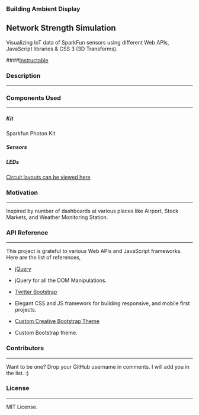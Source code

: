 ### Building Ambient Display
## Network Strength Simulation
Visualizing IoT data of SparkFun sensors using different Web APIs, JavaScript libraries & CSS 3 (3D Transforms).

####[Instructable]()

### Description
---

### Components Used
---
##### Kit
Sparkfun Photon Kit

##### Sensors


##### LEDs

[Circuit layouts can be viewed here](https://github.com/nathan5x/IoT-DataViz/tree/master/CircuitLayouts)

### Motivation
---
Inspired by number of dashboards at various places like Airport, Stock Markets, and Weather Monitoring Station.

### API Reference
---
This project is grateful to various Web APIs and JavaScript frameworks. Here are the list of references,

* [jQuery](https://jquery.com/)
 - jQuery for all the DOM Manipulations.

* [Twitter Bootstrap](http://getbootstrap.com/)
 - Elegant CSS and JS framework for building responsive, and mobile first projects.

* [Custom Creative Bootstrap Theme](http://startbootstrap.com/template-overviews/creative/)
 - Custom Bootstrap theme.

### Contributors
---
Want to be one? Drop your GitHub username in comments. I will add you in the list. :)

### License
---
MIT License.
